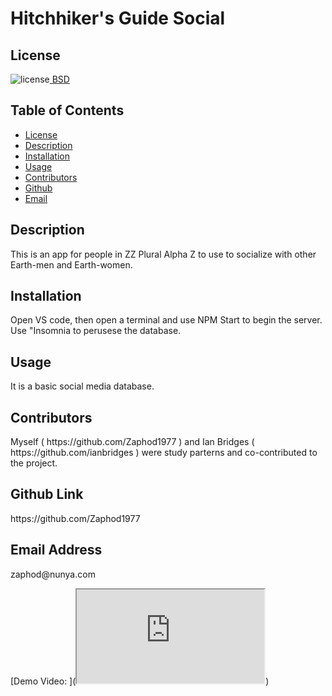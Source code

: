 ##  <h1>Hitchhiker's Guide Social</h1><h2> License </h2>
![license](https://img.shields.io/badge/License-BSD_3--Clause-blue.svg)[  BSD](https://opensource.org/licenses/BSD-3-Clause)<h2> Table of Contents </h2> 
- [License](#license) 
- [Description](#description) 
- [Installation](#installation) 
- [Usage](#usage) 
- [Contributors](#contributors) 
- [Github](#github) 
- [Email](#email) 
<h2>Description</h2> <p>This is an app for people in ZZ Plural Alpha Z to use to socialize with other Earth-men and Earth-women.</p><h2>Installation</h2> <p>Open VS code, then open a terminal and use NPM Start to begin the server.  Use "Insomnia to perusese the database.</p><h2>Usage</h2> <p>It is a basic social media database.</p>
<h2>Contributors</h2> <p>Myself ( https://github.com/Zaphod1977 ) and Ian Bridges ( https://github.com/ianbridges ) were study parterns and co-contributed to the project.</p><h2>Github Link</h2> <p>https://github.com/Zaphod1977</p><h2>Email Address</h2><p>zaphod@nunya.com</p>

[Demo Video: ](<iframe src="https://www.youtube.com/embed/mgkYIXeXOBk" ></iframe>)